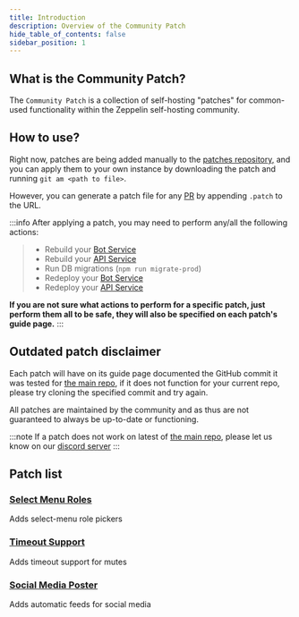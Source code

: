 ```yaml
---
title: Introduction
description: Overview of the Community Patch
hide_table_of_contents: false
sidebar_position: 1
---
```


## What is the Community Patch?

The `Community Patch` is a collection of self-hosting "patches" for common-used functionality within the Zeppelin self-hosting community.

## How to use?

Right now, patches are being added manually to the [patches repository,](https://github.com/zeppelinhangar/community-patch/patches) and you can apply them to your own instance by downloading the patch and running `git am <path to file>`.

However, you can generate a patch file for any [PR](https://github.com/ZeppelinBot/Zeppelin/pulls) by appending `.patch` to the URL.

:::info
After applying a patch, you may need to perform any/all the following actions:

> - Rebuild your [Bot Service](../../services/bot.md)
> - Rebuild your [API Service](../../services/api.md)
> - Run DB migrations (`npm run migrate-prod`)
> - Redeploy your [Bot Service](../../services/bot.md)
> - Redeploy your [API Service](../../services/api.md)

**If you are not sure what actions to perform for a specific patch, just perform them all to be safe, they will also be specified on each patch's guide page.**
:::

## Outdated patch disclaimer

Each patch will have on its guide page documented the GitHub commit it was tested for [the main repo](https://github.com/ZeppelinBot/Zeppelin), if it does not function for your current repo, please try cloning the specified commit and try again.

All patches are maintained by the community and as thus are not guaranteed to always be up-to-date or functioning.

:::note
If a patch does not work on latest of [the main repo](https://github.com/ZeppelinBot/Zeppelin), please let us know on our [discord server](https://discord.gguTcdUmF6Q7)
:::

## Patch list

### [Select Menu Roles](./select-menu.md)

Adds select-menu role pickers

### [Timeout Support](./timeouts.md)

Adds timeout support for mutes

### [Social Media Poster](./social-media.md)

Adds automatic feeds for social media
